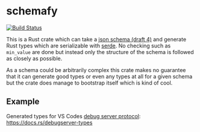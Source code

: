 # schemafy

[![Build Status](https://travis-ci.org/Marwes/schemafy.svg?branch=master)](https://travis-ci.org/Marwes/schemafy)

This is a Rust crate which can take a [json schema (draft 4)](http://json-schema.org/) and generate Rust types which are serializable with [serde](https://serde.rs/). No checking such as `min_value` are done but instead only the structure of the schema is followed as closely as possible.

As a schema could be arbitrarily complex this crate makes no guarantee that it can generate good types or even any types at all for a given schema but the crate does manage to bootstrap itself which is kind of cool.

## Example

Generated types for VS Codes [debug server protocol][]: https://docs.rs/debugserver-types

[debug server protocol]:https://code.visualstudio.com/docs/extensions/example-debuggers
